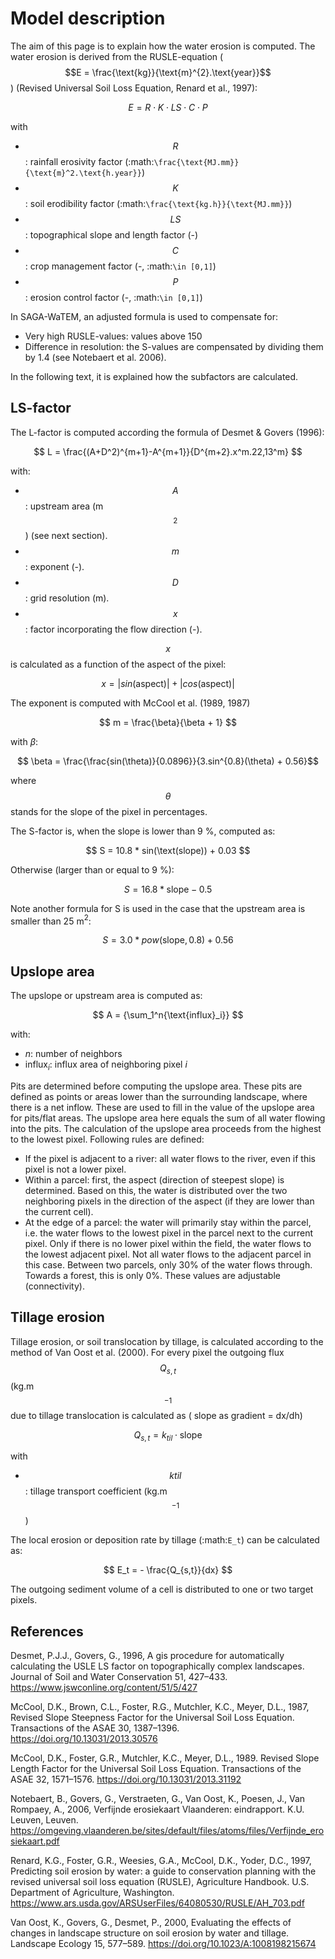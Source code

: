 # Model description

The aim of this page is to explain how the water erosion is computed. The 
water erosion is derived from the RUSLE-equation 
($$E = \frac{\text{kg}}{\text{m}^{2}.\text{year}}$$) (Revised
Universal Soil Loss Equation, Renard et al., 1997):

$$ E = R \cdot K \cdot LS \cdot C \cdot P $$

with

- $$R$$: rainfall erosivity factor (:math:`\frac{\text{MJ.mm}}{\text{m}^2.\text{h.year}}`)
- $$K$$: soil erodibility factor (:math:`\frac{\text{kg.h}}{\text{MJ.mm}}`)
- $$LS$$: topographical slope and length factor (-)
- $$C$$: crop management factor (-, :math:`\in [0,1]`)
- $$P$$: erosion control factor (-, :math:`\in [0,1]`)

In SAGA-WaTEM, an adjusted formula is used to compensate for:

- Very high RUSLE-values: values above 150
- Difference in resolution: the S-values are compensated by 
  dividing them by 1.4 (see Notebaert et al. 2006).

In the following text, it is explained how the subfactors are calculated.

## LS-factor

The L-factor is computed according the formula of Desmet & Govers (1996):

$$ L = \frac{(A+D^2)^{m+1}-A^{m+1}}{D^{m+2}.x^m.22,13^m} $$

with: 

- $$A$$: upstream area (m$$^2$$) (see next section).
- $$m$$: exponent (-).
- $$D$$: grid resolution (m).
- $$x$$: factor incorporating the flow direction (-).

$$x$$ is calculated as a function of the aspect of the pixel:

$$ x = |sin(\text{aspect})| + |cos(\text{aspect})|$$

The exponent is computed with McCool et al. (1989, 1987)

$$ m = \frac{\beta}{\beta + 1} $$

with $\beta$:

$$ \beta = \frac{\frac{sin(\theta)}{0.0896}}{3.sin^{0.8}(\theta) + 0.56}$$

where $$\theta$$ stands for the slope of the pixel in percentages.

The S-factor is, when the slope is lower than 9 %, computed as:

$$ S = 10.8 * sin(\text(slope)) + 0.03 $$

Otherwise (larger than or equal to 9 %):

$$ S = 16.8 * \text{slope} - 0.5 $$

Note another formula for S is used in the case that the upstream area is 
smaller than 25 m$^2$: 

$$ S = 3.0 * pow(\text{slope}, 0.8) + 0.56 $$

## Upslope area

The upslope or upstream area is computed as:

$$ A = {\sum_1^n{\text{influx}_i}} $$

with:
- $n$: number of neighbors
- influx$_i$: influx area of neighboring pixel $i$

Pits are determined before computing the upslope area. These pits are defined 
as points or areas lower than the surrounding landscape, where there is a net
inflow. These are used to fill in the value of the upslope area for pits/flat
areas. The upslope area here equals the sum of all water flowing into the pits.
The calculation of the upslope area proceeds from the highest to the lowest 
pixel. Following rules are defined:

- If the pixel is adjacent to a river: all water flows to the river, even if 
  this pixel is not a lower pixel.
- Within a parcel: first, the aspect (direction of steepest slope) is 
  determined. Based on this, the water is distributed over the two neighboring
  pixels in the direction of the aspect (if they are lower than the current 
  cell).
- At the edge of a parcel: the water will primarily stay within the parcel, 
  i.e. the water flows to the lowest pixel in the parcel next to the current 
  pixel. Only if there is no lower pixel within the field, the water flows to 
  the lowest adjacent pixel. Not all water flows to the adjacent parcel in
  this case. Between two parcels, only 30% of the water flows through. Towards 
  a forest, this is only 0%. These values are adjustable (connectivity).

  
## Tillage erosion

Tillage erosion, or soil translocation by tillage, is calculated according to
the method of Van Oost et al. (2000). For every pixel the outgoing flux
$$Q_{s,t}$$ (kg.m$$^{-1}$$ due to tillage translocation is calculated as (
slope as gradient = dx/dh)

$$ Q_{s,t} = k_{til} \cdot \text{slope} $$

with

- $$ktil$$: tillage transport coefficient (kg.m$$^{-1}$$)

The local erosion or deposition rate by tillage (:math:`E_t`) can be calculated 
as:

$$ E_t = - \frac{Q_{s,t}}{dx} $$

The outgoing sediment volume of a cell is distributed to one or two target 
pixels.

## References

Desmet, P.J.J., Govers, G., 1996, A gis procedure for automatically
calculating the USLE LS factor on topographically complex landscapes.
Journal of Soil and Water Conservation 51, 427–433.
https://www.jswconline.org/content/51/5/427

McCool, D.K., Brown, C.L., Foster, R.G., Mutchler, K.C., Meyer, D.L., 1987,
Revised Slope Steepness Factor for the Universal Soil Loss Equation. 
Transactions of the ASAE 30, 1387–1396. https://doi.org/10.13031/2013.30576

McCool, D.K., Foster, G.R., Mutchler, K.C., Meyer, D.L., 1989. Revised Slope
Length Factor for the Universal Soil Loss Equation. Transactions of the 
ASAE 32, 1571–1576. https://doi.org/10.13031/2013.31192

Notebaert, B., Govers, G., Verstraeten, G., Van Oost, K., Poesen, J., Van
Rompaey, A., 2006, Verfijnde erosiekaart Vlaanderen: eindrapport. K.U.
Leuven, Leuven.
https://omgeving.vlaanderen.be/sites/default/files/atoms/files/Verfijnde_erosiekaart.pdf

Renard, K.G., Foster, G.R., Weesies, G.A., McCool, D.K., Yoder, D.C.,
1997, Predicting soil erosion by water: a guide to conservation planning with
the revised universal soil loss equation (RUSLE), Agriculture Handbook. U.S.
Department of Agriculture, Washington.
https://www.ars.usda.gov/ARSUserFiles/64080530/RUSLE/AH_703.pdf

Van Oost, K., Govers, G., Desmet, P., 2000, Evaluating the effects of changes
in landscape structure on soil erosion by water and tillage. Landscape 
Ecology 15, 577–589. https://doi.org/10.1023/A:1008198215674